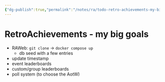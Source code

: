 ```yaml
---
{"dg-publish":true,"permalink":"/notes/ra/todo-retro-achievements-my-big-goals/","dgHomeLink":true,"dgPassFrontmatter":false}
---
```


# RetroAchievements - my big goals

- RAWeb: `git clone` -> `docker compose up`
    - db seed with a few entries
- update timestamp
- event leaderboards 
- custom/group leaderboards
- poll system (to choose the AotW)
